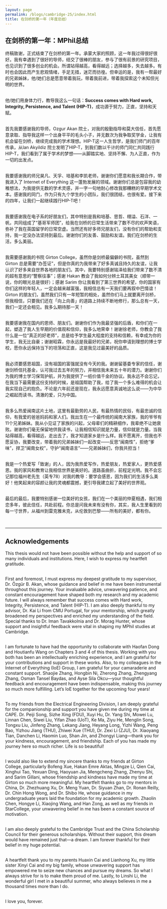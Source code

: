 ```yaml
---
layout: page
permalink: /blogs/cambridge-25/index.html
title: 在剑桥的第一年（年度总结）
---
```


## 在剑桥的第一年：MPhil总结

终稿致谢，正式结束了在剑桥的第一年。承蒙大家的照顾，这一年我过得很好很好。我有幸遇到了很好的导师，结交了很棒的朋友，参与了很有前景的研究项目，也见识到了很多创业的机会。所谓站得越高，看得越远；选择越多，失去越多。有时也会因此而产生悲观情绪，手足无措，迷茫而彷徨。但幸运的是，我有一帮最好的兄弟姊妹，他/她们总是愿意带着我玩，带着我前进，带着我探索这个未知但光明的世界。

<br>他/她们用身体力行，教导我这么一句话：**Success comes with Hard work, Integrity, Persistence, and Talent (HIP-T)**，成功源于努力，正直，坚持和天赋。

<br>首先我要感谢我的导师，Ozgur Akan 院士，对我的殷勤指导和莫大信任，首先愿意录取、指导我这样一个出身平平的毛头小子，并无数次为我争取奖学金，让我有机会留在剑桥，继续完成我的学术理想。HIP-T这一人生哲学，是我们师门的百年传承，从Ian Akyildiz 院士发明了HIP-T，到我们数以千计的师门同仁共同践行HIP-T，我们看到了属于学术的梦想——从脚踏实地、坚持不懈、为人正直，作为一切的出发点。

<br>我要感谢我的师兄昊凡、天孚、培基和李凯老师，谢谢你们愿意和我长期合作，带我进入了 Internet of Everything 这一蓬勃发展的领域。谢谢你们总是包容我的幼稚想法，为我提供无数的学术灵感，并一字一句地耐心修改我那糟糕的早期学术文本。感谢我的同门，作为只有九个学生的小团队，我们很团结，也很有爱。接下来的四年，让我们一起继续践行HIP-T吧！

<br>我要感谢我在电子系的好朋友们，其中特别是我和培基、思哲、栩溢、石洋、一帆，共同组成了“基哥军师团”，给我在剑桥的日常生活带来了数不尽的欢声笑语，弥补了我在英国留学的日常空虚。当然还有好多师兄朋友们，没有你们的帮助和支持，我一定没办法坚持到最后。谢谢你们的友善、鼓励和友谊。我们在剑桥的生活，多么美丽。

<br>我需要感谢我的书院 Girton College，虽然你是剑桥最偏僻的书院，虽然到 Girton 总是需要“办签证”，但是你真的为我带来了好多真诚且持久的友谊，让我认识了好多来自世界各地的朋友们。其中，我要特别感谢铭泽给我们带来了数不清的超有意思的“警察往事”；感谢 Hakan 教会了我如何分辨土耳其美女（顺带一说，你的眼光总是很好）；感谢 Sarim 你让我看到了第三世界的希望，你的国家有你们这样的年轻人，一定会越来越富强，我相信总有一天我们要再叙中巴情谊！Girton 的朋友们，虽然我们只有一年短暂的相处，虽然你们马上就要离开剑桥，但我相信，只要我们还在「向上向善」的道路上持续不断地修行，那么总有一天，我们一定还会相见。我多么期待那一天！

<br>我要感谢我在国内的恩师、朋友们。谢谢你们作为我最坚强的后盾，和你们在一起，塑造了我人生早期的价值观和信仰，我多么地荣幸！谢谢徐老师，你教会了我什么是一位“真正的好老师”，总是给予学生最大程度的支持和信赖，有幸成为你的学生，我无比自豪；谢谢昭霖，你永远是我最好的兄弟，祝你申请到理想的博士学校，愿你永远保持当下的坦荡和正直，这是我见过最美好的品质。

<br>我必须要感恩祖国，没有祖国的富强就没有今天的我。谢谢留基委专家的信任，谢谢剑桥信托基金，认可我过去五年的努力，并相信我未来五十年的潜力。谢谢你们为我的博士学习保驾护航，并为我提供了一纸价值千金的协议。我永远不会忘记，在我当下最需要这份支持的时候，是祖国帮助了我，给了我一个多么难得的机会让我实现自己的抱负。不论是六年前还是现在，我永远愿意真诚地这么说——为中华之崛起而读书。清澈的爱，只为中国。

<br>我多么热爱闽南这片土地，这里有最勤劳的人民，有最热情的民俗，有最忠诚的信仰，有我爱的爸爸妈妈和家人们。我出生在一个最传统的闽南大家族，我的爷爷有11个兄弟姊妹。我从小见证了家族的兴起，父母辈们的精耕细作，我辈绝不让她衰败。谢谢你们毫无保留地供我读书，让我相信知识就是力量，信仰就是力量。当我站得越高，看得越远，走出去了，我才知道家乡是什么样。我不愿离开，但我也不愿妥协，我要改变，带着我的兄弟姊妹们一起改变——反思“闽南性”，拒绝“爹味”，捍卫“闽南女权”，守护“闽南语言”——兄弟姊妹们，你我共担当！

<br>我是一个热爱写「致谢」的人，因为我热爱写作，热爱朋友，热爱家人，更热爱感恩。我的家风和教育让我相信世界是美好的。道路虽曲折，前程定光明。我不会忘记那位福州老先生（英专78）对我的教导：要学会感恩，因为我们的生活多么美好！他笑起来的容颜让我的灵魂都震撼，更引导我建立起了美好的世界观。

<br>最后的最后，我要特别感谢一位美好的女孩，我们在一个美丽的仲夏相遇，我们相恋多年，彼此信任，共赴前程。你总是问我未来有没有你，其实，我人生里看到的每一寸世界，从福州到雷克雅未克，从伦敦到巴黎——所有的美好，都有你。

<br>

---

## Acknowledgements

This thesis would not have been possible without the help and support of so many individuals and institutions. Here, I wish to express my heartfelt gratitude.

<br>First and foremost, I must express my deepest gratitude to my supervisor, Dr. Özgür B. Akan, whose guidance and belief in me have been instrumental throughout this journey. Your invaluable advice, unwavering patience, and constant encouragement have shaped both my research and my academic future. I will always remember that success comes with Hard work, Integrity, Persistence, and Talent (HIP-T). I am also deeply thankful to my advisor, Dr. Kai Li from CMU Portugal, for your mentorship, which greatly broadened my perspectives and enriched my understanding of the field. Special thanks to Dr. Iman Tavakkolnia and Dr. Morag Hunter, whose support and insightful feedback were vital in shaping my MPhil studies at Cambridge.

<br>I am fortunate to have had the opportunity to collaborate with Haofan Dong and Houtianfu Wang on Chapters 3 and 4 of this thesis. Working with you both has been an intellectually enriching experience, and I am grateful for your contributions and support in these works. Also, to my colleagues in the Internet of Everything (IoE) Group, I am grateful for your camaraderie and constant support. Shaojie Zhang, Hongbin Ni, Zherong Zhang, Zhengyang Zhang, Osman Tansel Baydas, and Ayse Sila Okcu—your thoughtful feedback and encouragement have been indispensable, making this journey so much more fulfilling. Let’s IoE together for the upcoming four years!

<br>To my friends from the Electrical Engineering Division, I am deeply grateful for the companionship and support you have given me during my time at CAPE. Dr. Peiji Song, Sizhe Xing (FDU), Xuyi Hu, Dr. Yang Shi, Mowei Lu, Linnan Chen, Siwei Liu, Yifan Zhao (UoT), Ke Ma, Ziyu He, Menglin Song, Tongxu Liu, Jinfeng Zhang, Lekang Jiang, Heyang Long, Yizhi Wang, Peng Bao, Yizhou Jiang (THU), Zhiwei Xue (THU), Dr. Zexi Li (ZJU), Dr. Xiaoyang Tian, Danchen Li, Haomin Luo, Shan Jin, and Zhongyi Liang—thank you for your kindness, encouragement, and friendship. Each of you has made my journey here so much richer. Life is so beautiful!

<br>I would also like to extend my sincere thanks to my friends at Girton College, particularly Bofeng Xue, Hakan Emre Aktas, Mingze Li, Qien Cai, Xinghui Tao, Yexuan Ding, Haoyuan Jia, Mengcheng Zhang, Zhenyu Shi, and Sarim Gillani, whose friendship and kindness have made my time at Girton so much more meaningful. My heartfelt thanks go to my mentors in China, Dr. Zhezhuang Xu, Dr. Meng Yuan, Dr. Siyuan Zhan, Dr. Ronan Reilly, Dr. Chin Hong Wong, and Dr. Shibo He, whose guidance in my undergraduate years laid the foundation for my academic growth. Zhaolin Chen, Hongye Li, Xiaojing Wang, and Han Zong, as well as my friends in StarCollege, your unwavering belief in me has been a constant source of motivation.

<br>I am also deeply grateful to the Cambridge Trust and the China Scholarship Council for their generous scholarships. Without their support, this dream would have remained just that—a dream. I am forever thankful for their belief in my huge potential.

<br>A heartfelt thank you to my parents Huaxin Cai and Lianhong Xu, my little sister Xinyi Cai and my big family, whose unwavering support has empowered me to seize new chances and pursue my dreams. So what I always strive for is to make them proud of me. Lastly, to Linshi Li, the wonderful girl I met in a beautiful summer, who always believes in me a thousand times more than I do.

<br>I love you, forever.

<br>
